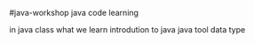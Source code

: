 #java-workshop
java code learning

in java class what we learn
introdution to java
java tool
data type
